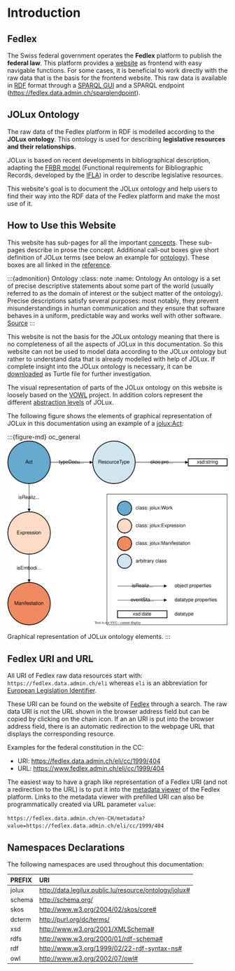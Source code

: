 # Introduction

## Fedlex

The Swiss federal government operates the **Fedlex** platform to publish the **federal law**. This platform provides a [website](https://www.fedlex.admin.ch/en) as frontend with easy navigable functions. For some cases, it is beneficial to work directly with the raw data that is the basis for the frontend website. This raw data is available in [RDF](https://www.w3.org/TR/rdf11-primer/) format through a [SPARQL GUI](https://fedlex.data.admin.ch/en-CH/sparql) and a SPARQL endpoint (https://fedlex.data.admin.ch/sparqlendpoint).

## JOLux Ontology

The raw data of the Fedlex platform in RDF is modelled according to the **JOLux ontology**. This ontology is used for describing **legislative resources and their relationships**.

JOLux is based on recent developments in bibliographical description, adapting the [FRBR model](https://repository.ifla.org/handle/123456789/811) (Functional requirements for Bibliographic Records, developed by the [IFLA](https://www.ifla.org/)) in order to describe legislative resources.

This website's goal is to document the JOLux ontology and help users to find their way into the RDF data of the Fedlex platform and make the most use of it.

## How to Use this Website

This website has sub-pages for all the important [concepts](reference.md#concepts). These sub-pages describe in prose the concept. Additional call-out boxes give short definition of JOLux terms (see below an example for [ontology](#Ontology)). These boxes are all linked in the [reference](reference.md).

:::{admonition} Ontology
:class: note
:name: Ontology
An ontology is a set of precise descriptive statements about some part of the world (usually referred to as the domain of interest or the subject matter of the ontology). Precise descriptions satisfy several purposes: most notably, they prevent misunderstandings in human communication and they ensure that software behaves in a uniform, predictable way and works well with other software. [Source](https://www.w3.org/TR/owl2-primer/)
:::

This website is not the basis for the JOLux ontology meaning that there is no completeness of all the aspects of JOLux in this documentation. So this website can not be used to model data according to the JOLux ontology but rather to understand data that is already modelled with help of JOLux. If complete insight into the JOLux ontology is necessary, it can be [downloaded](https://fedlex.data.admin.ch/filestore/resources/jolux_ontology.zip) as Turtle file for further investigation.

The visual representation of parts of the JOLux ontology on this website is loosely based on the [VOWL](https://service.tib.eu/webvowl/) project. In addition colors represent the different [abstraction levels](abstraction_levels.md) of JOLux.

The following figure shows the elements of graphical representation of JOLux in this documentation using an example of a [jolux:Act](#Act):

:::{figure-md} oc_general
![](img/ontology_elements.svg)

Graphical representation of JOLux ontology elements.
:::

## Fedlex URI and URL

All URI of Fedlex raw data resources start with: `https://fedlex.data.admin.ch/eli` whereas `eli` is an abbreviation for [European Legislation Identifier](https://eur-lex.europa.eu/content/help/eurlex-content/eli.html).

These URI can be found on the website of [Fedlex](https://www.fedlex.admin.ch/) through a search. The raw data URI is not the URL shown in the browser address field but can be copied by clicking on the chain icon. If an an URI is put into the browser address field, there is an automatic redirection to the webpage URL that displays the corresponding resource.

Examples for the federal constitution in the CC:

- URI: https://fedlex.data.admin.ch/eli/cc/1999/404
- URL: https://www.fedlex.admin.ch/eli/cc/1999/404

The easiest way to have a graph like representation of a Fedlex URI (and not a redirection to the URL) is to put it into the [metadata viewer](https://fedlex.data.admin.ch/en-CH/metadata) of the Fedlex platform. Links to the metadata viewer with prefilled URI can also be programmatically created via URL parameter `value`:

`https://fedlex.data.admin.ch/en-CH/metadata?value=https://fedlex.data.admin.ch/eli/cc/1999/404`

## Namespaces Declarations

The following namespaces are used throughout this documentation:

| PREFIX | URI |
| :--- | :--- |
| jolux | http://data.legilux.public.lu/resource/ontology/jolux# |
| schema | http://schema.org/ |
| skos | http://www.w3.org/2004/02/skos/core# |
| dcterm | http://purl.org/dc/terms/ |
| xsd | http://www.w3.org/2001/XMLSchema# |
| rdfs | http://www.w3.org/2000/01/rdf-schema# |
| rdf | http://www.w3.org/1999/02/22-rdf-syntax-ns# |
| owl | http://www.w3.org/2002/07/owl# |
